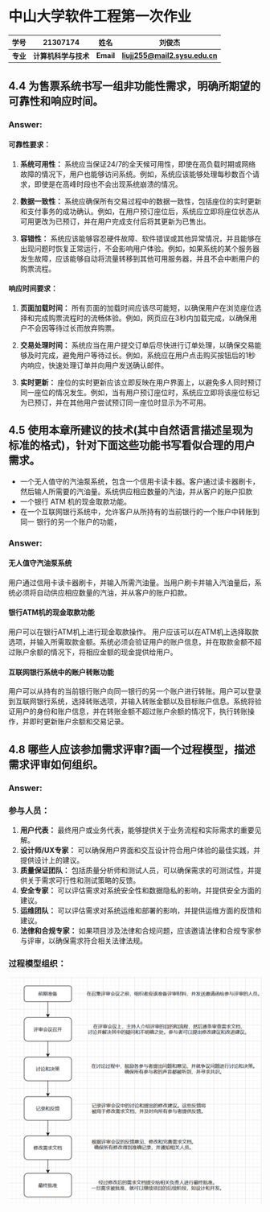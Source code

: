 # 中山大学软件工程第一次作业

学号|21307174|姓名|刘俊杰
-|-|-|-
**专业**|**计算机科学与技术**|**Email**|**liujj255@mail2.sysu.edu.cn**|

## 4.4 为售票系统书写一组非功能性需求，明确所期望的可靠性和响应时间。
### Answer:


#### 可靠性要求：
1. **系统可用性：** 系统应当保证24/7的全天候可用性，即使在高负载时期或网络故障的情况下，用户也能够访问系统。例如，系统应该能够处理每秒数百个请求，即使是在高峰时段也不会出现系统崩溃的情况。
   
2. **数据一致性：** 系统应确保所有交易过程中的数据一致性，包括座位的实时更新和支付事务的成功确认。例如，在用户预订座位后，系统应立即将座位状态从可用更改为已预订，并在用户完成支付后将其更新为已售出。

3. **容错性：** 系统应该能够容忍硬件故障、软件错误或其他异常情况，并且能够在出现问题时恢复正常运行，不会影响用户体验。例如，如果系统的某个服务器发生故障，应该能够自动将流量转移到其他可用服务器，并且不会中断用户的购票流程。

#### 响应时间要求：
1. **页面加载时间：** 所有页面的加载时间应该尽可能短，以确保用户在浏览座位选择和完成购票流程时的流畅体验。例如，网页应在3秒内加载完成，以确保用户不会因等待过长而放弃购票。

2. **交易处理时间：** 系统应当在用户提交订单后尽快进行订单处理，以确保交易能够及时完成，避免用户等待过长。例如，系统应在用户点击购买按钮后的1秒内响应，快速处理订单并向用户发送确认邮件。

3. **实时更新：** 座位的实时更新应该立即反映在用户界面上，以避免多人同时预订同一座位的情况发生。例如，当有用户预订座位时，系统应立即将该座位标记为已预订，并在其他用户尝试预订同一座位时显示为不可用。


## 4.5 使用本章所建议的技术(其中自然语言描述呈现为标准的格式)，针对下面这些功能书写看似合理的用户需求。
- 一个无人值守的汽油泵系统，包含一个信用卡读卡器。客户通过读卡器刷卡，然后输人所需要的汽油量。系统供应相应数量的汽油，并从客户的账户扣款
- 一个银行 ATM 机的现金取款功能。
- 在一个互联网银行系统中，允许客户从所持有的当前银行的一个账户中转账到同一
银行的另一个账户的功能，

### Answer:

#### 无人值守汽油泵系统

用户通过信用卡读卡器刷卡，并输入所需汽油量。当用户刷卡并输入汽油量后，系统必须将自动供应相应数量的汽油，并从客户的账户扣款。

#### 银行ATM机的现金取款功能
用户可以在银行ATM机上进行现金取款操作。 用户应该可以在ATM机上选择取款选项，并输入所需取款金额。系统必须会验证用户的账户信息，并在取款金额不超过账户余额的情况下，将相应金额的现金提供给用户。

#### 互联网银行系统中的账户转账功能

用户可以从持有的当前银行账户向同一银行的另一个账户进行转账。用户可以登录到互联网银行系统，选择转账选项，并输入转账金额以及目标账户信息。系统将验证用户的身份和账户信息，并在转账金额不超过账户余额的情况下，执行转账操作，并即时更新账户余额和交易记录。

## 4.8 哪些人应该参加需求评审?画一个过程模型，描述需求评审如何组织。


### Answer:



### 参与人员：

1. **用户代表：** 最终用户或业务代表，能够提供关于业务流程和实际需求的重要见解。
2. **设计师/UX专家：** 可以确保用户界面和交互设计符合用户体验的最佳实践，并提供设计上的建议。
3. **质量保证团队：** 包括质量分析师和测试人员，可以确保需求的可测试性，并提供关于需求可行性和测试策略的反馈。
4. **安全专家：** 可以评估需求对系统安全性和数据隐私的影响，并提供安全方面的建议。
5. **运维团队：** 可以评估需求对系统运维和部署的影响，并提供运维方面的反馈和建议。
6. **法律和合规专家：** 如果项目涉及法律和合规问题，应该邀请法律和合规专家参与评审，以确保需求符合相关法律法规。

### 过程模型组织：

![](./1.png)












